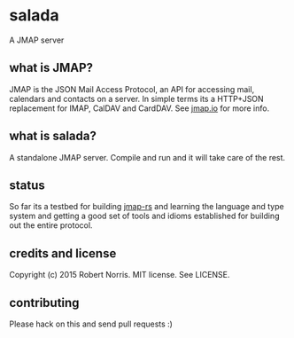# salada

A JMAP server

## what is JMAP?

JMAP is the JSON Mail Access Protocol, an API for accessing mail, calendars and
contacts on a server. In simple terms its a HTTP+JSON replacement for IMAP,
CalDAV and CardDAV. See [jmap.io](http://jmap.io/) for more info.

## what is salada?

A standalone JMAP server. Compile and run and it will take care of the rest.

## status

So far its a testbed for building [jmap-rs](https://github.com/robn/jmap-rs)
and learning the language and type system and getting a good set of tools and
idioms established for building out the entire protocol.

## credits and license

Copyright (c) 2015 Robert Norris. MIT license. See LICENSE.

## contributing

Please hack on this and send pull requests :)

